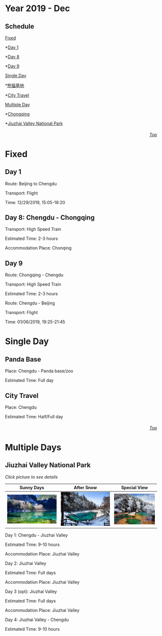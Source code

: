 Year 2019 - Dec
=============================
## Schedule
[Fixed](#Fixed)

*[Day 1](#Day-1)

*[Day 8](#Day-8)

*[Day 9](#Day-9)

[Single Day](#Single-Day)

*[熊猫基地](#Panda-Base)

*[City Travel](#City-Travel)

[Multiple Day](#Multiple-Days)

*[Chongqing](#Chongqing)

*[Jiuzhai Valley National Park](#Jiuzhai-Valley-National-Park)

###### <p dir='rtl' align='right'>[Top](#Table-of-contents)</p>
# Fixed
## Day 1
Route: Beijing to Chengdu

Transport: Flight

Time: 12/29/2019, 15:05-18:20

## Day 8: Chengdu - Chongqing

Transport: High Speed Train

Estimated Time: 2-3 hours

Accommodation Place: Chonqing


## Day 9
Route: Chongqing - Chengdu

Transport: High Speed Train

Estimated Time: 2-3 hours

Route: Chengdu - Beijing

Transport: Flight

Time: 01/06/2019, 19:25-21:45

# Single Day
## Panda Base
Place: Chengdu - Panda base/zoo

Estimated Time: Full day

## City Travel
Place: Chengdu

Estimated Time: Half/Full day

###### <p dir='rtl' align='right'>[Top](#Table-of-contents)</p>
# Multiple Days

## Jiuzhai Valley National Park
*Click picture to see details*

| Sunny Days                           | After Snow    | Special View   |
| :----------:                           | :-----------: |  :-----------: |
| ![Sunny Days](/JZG/View1.PNG) | ![After Snow](/JZG/View2.PNG) |  ![Special View](/JZG/View3.PNG) |

Day 1: Chengdu - Jiuzhai Valley

Estimated Time: 9-10 hours

Accommodation Place: Jiuzhai Valley

Day 2: Jiuzhai Valley

Estimated Time: Full days

Accommodation Place: Jiuzhai Valley

Day 3 (opt): Jiuzhai Valley

Estimated Time: Full days

Accommodation Place: Jiuzhai Valley

Day 4: Jiuzhai Valley - Chengdu

Estimated Time: 9-10 hours


